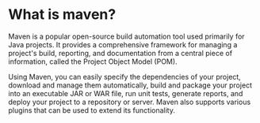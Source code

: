 # What is maven?
Maven is a popular open-source build automation tool used primarily for Java projects. 
It provides a comprehensive framework for managing a project's build, reporting, and documentation from a central piece of information, called the Project Object Model (POM).

Using Maven, you can easily specify the dependencies of your project, download and manage them automatically, build and package your project into an executable JAR or WAR file, run unit tests, generate reports, and deploy your project to a repository or server. 
Maven also supports various plugins that can be used to extend its functionality.

